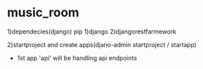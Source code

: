 # music_room
1)dependecies(django)
pip 1)django 2)djangorestfarmework

2)startproject and create apps(djano-admin startproject / startapp)
 - 1st app 'api' will be handling api endpoints 